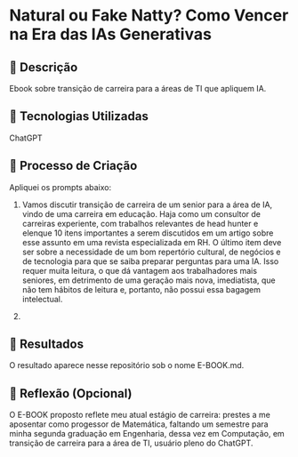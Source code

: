 # Natural ou Fake Natty? Como Vencer na Era das IAs Generativas

## 📒 Descrição
Ebook sobre transição de carreira para a áreas de TI que apliquem IA.

## 🤖 Tecnologias Utilizadas
ChatGPT


## 🧐 Processo de Criação
Apliquei os prompts abaixo:
1. Vamos discutir transição de carreira de um senior para a área de IA, vindo de uma carreira em educação.
Haja como um consultor de carreiras experiente, com trabalhos relevantes de head hunter e elenque 10 itens importantes a serem discutidos em um artigo sobre esse assunto em uma revista especializada em RH.
O último item deve ser sobre a necessidade de um bom repertório cultural, de negócios e de tecnologia  para que se saiba preparar perguntas para uma IA. Isso requer muita leitura, o que dá vantagem aos  trabalhadores mais seniores, em detrimento de uma geração mais nova, imediatista, que não tem hábitos de leitura e, portanto, não possui essa bagagem intelectual.

2. 

## 🚀 Resultados
O resultado aparece nesse repositório sob o nome E-BOOK.md.



## 💭 Reflexão (Opcional)
O E-BOOK proposto reflete meu atual estágio de carreira: prestes a me aposentar como progessor de Matemática, faltando um semestre para minha segunda graduação em Engenharia, dessa vez em Computação, em transição de carreira para a área de TI, usuário pleno do ChatGPT.

